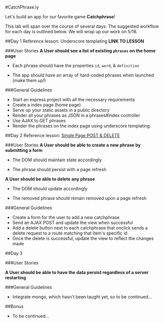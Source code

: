 #CatchPhrase.ly

Let's build an app for our favorite game **Catchphrase**!

This lab will span over the course of several days. The suggested workflow for each day is outlined below. We will wrap up our work on 5/18.
	
##Day 1
Reference lesson: Underscore templating  **LINK TO LESSON**

###User Stories
**A User should see a list of existing `phrases` on the home page**

* Each phrase should have the properties `id`, `word`, & `definition`

* The app should have an array of hard-coded phrases when launched (make them up!)

###General Guidelines
* Start an express project with all the necessary requirements
* Create a index page (home page)
* Serve up your static assets in a public directory
* Render all your phrases as JSON in a phrases#index controller
* Use AJAX to GET phrases
* Render the phrases on the index page using underscore templating

##Day 2
Reference lesson: [Single Page POST & DELETE](https://github.com/sf-wdi-18/notes/blob/master/lectures%2Fweek-03%2Fday_3_todo_ajax%2Fdusk%2FREADME.md)

###User Stories
**A User should be able to create a new phrase by submitting a form**

* The DOM should maintain state accordingly

* The phrase should persist with a page refresh

**A User should be able to delete any phrase**

* The DOM should update accordingly
	
* The removed phrase should remain removed upon a page refresh

###General Guidelines

* Create a form for the user to add a new catchphrase
* Send an AJAX POST and update the view when successful
* Add a delete button next to each catchphrase that onclick sends a delete request to a route matching that item's specific id
* Once the delete is successful, update the view to reflect the changes made


##Day 3

###User Stories

**A User should be able to have the data persist regardless of a server restarting**

###General Guidelines
* Integrate mongo, which hasn't been taught yet, so to be continued...


##Bonus

* To be continued...
 
